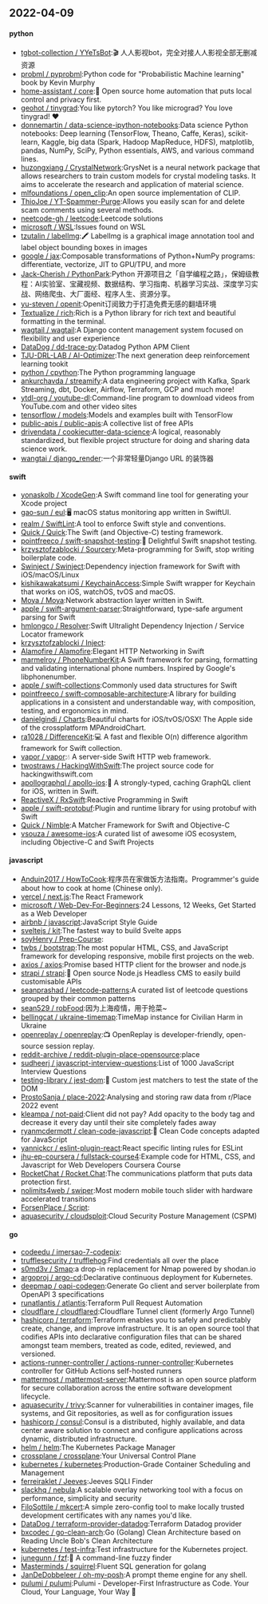 ## 2022-04-09

#### python
* [tgbot-collection / YYeTsBot](https://github.com/tgbot-collection/YYeTsBot):🎬
人人影视bot，完全对接人人影视全部无删减资源
* [probml / pyprobml](https://github.com/probml/pyprobml):Python code for "Probabilistic Machine learning" book by Kevin Murphy
* [home-assistant / core](https://github.com/home-assistant/core):🏡
Open source home automation that puts local control and privacy first.
* [geohot / tinygrad](https://github.com/geohot/tinygrad):You like pytorch? You like micrograd? You love tinygrad!
❤️
* [donnemartin / data-science-ipython-notebooks](https://github.com/donnemartin/data-science-ipython-notebooks):Data science Python notebooks: Deep learning (TensorFlow, Theano, Caffe, Keras), scikit-learn, Kaggle, big data (Spark, Hadoop MapReduce, HDFS), matplotlib, pandas, NumPy, SciPy, Python essentials, AWS, and various command lines.
* [huzongxiang / CrystalNetwork](https://github.com/huzongxiang/CrystalNetwork):GrysNet is a neural network package that allows researchers to train custom models for crystal modeling tasks. It aims to accelerate the research and application of material science.
* [mlfoundations / open_clip](https://github.com/mlfoundations/open_clip):An open source implementation of CLIP.
* [ThioJoe / YT-Spammer-Purge](https://github.com/ThioJoe/YT-Spammer-Purge):Allows you easily scan for and delete scam comments using several methods.
* [neetcode-gh / leetcode](https://github.com/neetcode-gh/leetcode):Leetcode solutions
* [microsoft / WSL](https://github.com/microsoft/WSL):Issues found on WSL
* [tzutalin / labelImg](https://github.com/tzutalin/labelImg):🖍️
LabelImg is a graphical image annotation tool and label object bounding boxes in images
* [google / jax](https://github.com/google/jax):Composable transformations of Python+NumPy programs: differentiate, vectorize, JIT to GPU/TPU, and more
* [Jack-Cherish / PythonPark](https://github.com/Jack-Cherish/PythonPark):Python 开源项目之「自学编程之路」，保姆级教程：AI实验室、宝藏视频、数据结构、学习指南、机器学习实战、深度学习实战、网络爬虫、大厂面经、程序人生、资源分享。
* [yu-steven / openit](https://github.com/yu-steven/openit):Openit订阅致力于打造免费无感的翻墙环境
* [Textualize / rich](https://github.com/Textualize/rich):Rich is a Python library for rich text and beautiful formatting in the terminal.
* [wagtail / wagtail](https://github.com/wagtail/wagtail):A Django content management system focused on flexibility and user experience
* [DataDog / dd-trace-py](https://github.com/DataDog/dd-trace-py):Datadog Python APM Client
* [TJU-DRL-LAB / AI-Optimizer](https://github.com/TJU-DRL-LAB/AI-Optimizer):The next generation deep reinforcement learning tookit
* [python / cpython](https://github.com/python/cpython):The Python programming language
* [ankurchavda / streamify](https://github.com/ankurchavda/streamify):A data engineering project with Kafka, Spark Streaming, dbt, Docker, Airflow, Terraform, GCP and much more!
* [ytdl-org / youtube-dl](https://github.com/ytdl-org/youtube-dl):Command-line program to download videos from YouTube.com and other video sites
* [tensorflow / models](https://github.com/tensorflow/models):Models and examples built with TensorFlow
* [public-apis / public-apis](https://github.com/public-apis/public-apis):A collective list of free APIs
* [drivendata / cookiecutter-data-science](https://github.com/drivendata/cookiecutter-data-science):A logical, reasonably standardized, but flexible project structure for doing and sharing data science work.
* [wangtai / django_render](https://github.com/wangtai/django_render):一个非常轻量Django URL 的装饰器

#### swift
* [yonaskolb / XcodeGen](https://github.com/yonaskolb/XcodeGen):A Swift command line tool for generating your Xcode project
* [gao-sun / eul](https://github.com/gao-sun/eul):🖥️
macOS status monitoring app written in SwiftUI.
* [realm / SwiftLint](https://github.com/realm/SwiftLint):A tool to enforce Swift style and conventions.
* [Quick / Quick](https://github.com/Quick/Quick):The Swift (and Objective-C) testing framework.
* [pointfreeco / swift-snapshot-testing](https://github.com/pointfreeco/swift-snapshot-testing):📸
Delightful Swift snapshot testing.
* [krzysztofzablocki / Sourcery](https://github.com/krzysztofzablocki/Sourcery):Meta-programming for Swift, stop writing boilerplate code.
* [Swinject / Swinject](https://github.com/Swinject/Swinject):Dependency injection framework for Swift with iOS/macOS/Linux
* [kishikawakatsumi / KeychainAccess](https://github.com/kishikawakatsumi/KeychainAccess):Simple Swift wrapper for Keychain that works on iOS, watchOS, tvOS and macOS.
* [Moya / Moya](https://github.com/Moya/Moya):Network abstraction layer written in Swift.
* [apple / swift-argument-parser](https://github.com/apple/swift-argument-parser):Straightforward, type-safe argument parsing for Swift
* [hmlongco / Resolver](https://github.com/hmlongco/Resolver):Swift Ultralight Dependency Injection / Service Locator framework
* [krzysztofzablocki / Inject](https://github.com/krzysztofzablocki/Inject):
* [Alamofire / Alamofire](https://github.com/Alamofire/Alamofire):Elegant HTTP Networking in Swift
* [marmelroy / PhoneNumberKit](https://github.com/marmelroy/PhoneNumberKit):A Swift framework for parsing, formatting and validating international phone numbers. Inspired by Google's libphonenumber.
* [apple / swift-collections](https://github.com/apple/swift-collections):Commonly used data structures for Swift
* [pointfreeco / swift-composable-architecture](https://github.com/pointfreeco/swift-composable-architecture):A library for building applications in a consistent and understandable way, with composition, testing, and ergonomics in mind.
* [danielgindi / Charts](https://github.com/danielgindi/Charts):Beautiful charts for iOS/tvOS/OSX! The Apple side of the crossplatform MPAndroidChart.
* [ra1028 / DifferenceKit](https://github.com/ra1028/DifferenceKit):💻
A fast and flexible O(n) difference algorithm framework for Swift collection.
* [vapor / vapor](https://github.com/vapor/vapor):💧
A server-side Swift HTTP web framework.
* [twostraws / HackingWithSwift](https://github.com/twostraws/HackingWithSwift):The project source code for hackingwithswift.com
* [apollographql / apollo-ios](https://github.com/apollographql/apollo-ios):📱
A strongly-typed, caching GraphQL client for iOS, written in Swift.
* [ReactiveX / RxSwift](https://github.com/ReactiveX/RxSwift):Reactive Programming in Swift
* [apple / swift-protobuf](https://github.com/apple/swift-protobuf):Plugin and runtime library for using protobuf with Swift
* [Quick / Nimble](https://github.com/Quick/Nimble):A Matcher Framework for Swift and Objective-C
* [vsouza / awesome-ios](https://github.com/vsouza/awesome-ios):A curated list of awesome iOS ecosystem, including Objective-C and Swift Projects

#### javascript
* [Anduin2017 / HowToCook](https://github.com/Anduin2017/HowToCook):程序员在家做饭方法指南。Programmer's guide about how to cook at home (Chinese only).
* [vercel / next.js](https://github.com/vercel/next.js):The React Framework
* [microsoft / Web-Dev-For-Beginners](https://github.com/microsoft/Web-Dev-For-Beginners):24 Lessons, 12 Weeks, Get Started as a Web Developer
* [airbnb / javascript](https://github.com/airbnb/javascript):JavaScript Style Guide
* [sveltejs / kit](https://github.com/sveltejs/kit):The fastest way to build Svelte apps
* [soyHenry / Prep-Course](https://github.com/soyHenry/Prep-Course):
* [twbs / bootstrap](https://github.com/twbs/bootstrap):The most popular HTML, CSS, and JavaScript framework for developing responsive, mobile first projects on the web.
* [axios / axios](https://github.com/axios/axios):Promise based HTTP client for the browser and node.js
* [strapi / strapi](https://github.com/strapi/strapi):🚀
Open source Node.js Headless CMS to easily build customisable APIs
* [seanprashad / leetcode-patterns](https://github.com/seanprashad/leetcode-patterns):A curated list of leetcode questions grouped by their common patterns
* [sean529 / robFood](https://github.com/sean529/robFood):因为上海疫情，用于抢菜~
* [bellingcat / ukraine-timemap](https://github.com/bellingcat/ukraine-timemap):TimeMap instance for Civilian Harm in Ukraine
* [openreplay / openreplay](https://github.com/openreplay/openreplay):📺
OpenReplay is developer-friendly, open-source session replay.
* [reddit-archive / reddit-plugin-place-opensource](https://github.com/reddit-archive/reddit-plugin-place-opensource):place
* [sudheerj / javascript-interview-questions](https://github.com/sudheerj/javascript-interview-questions):List of 1000 JavaScript Interview Questions
* [testing-library / jest-dom](https://github.com/testing-library/jest-dom):🦉
Custom jest matchers to test the state of the DOM
* [ProstoSanja / place-2022](https://github.com/ProstoSanja/place-2022):Analysing and storing raw data from r/Place 2022 event
* [kleampa / not-paid](https://github.com/kleampa/not-paid):Client did not pay? Add opacity to the body tag and decrease it every day until their site completely fades away
* [ryanmcdermott / clean-code-javascript](https://github.com/ryanmcdermott/clean-code-javascript):🛁
Clean Code concepts adapted for JavaScript
* [yannickcr / eslint-plugin-react](https://github.com/yannickcr/eslint-plugin-react):React specific linting rules for ESLint
* [jhu-ep-coursera / fullstack-course4](https://github.com/jhu-ep-coursera/fullstack-course4):Example code for HTML, CSS, and Javascript for Web Developers Coursera Course
* [RocketChat / Rocket.Chat](https://github.com/RocketChat/Rocket.Chat):The communications platform that puts data protection first.
* [nolimits4web / swiper](https://github.com/nolimits4web/swiper):Most modern mobile touch slider with hardware accelerated transitions
* [ForsenPlace / Script](https://github.com/ForsenPlace/Script):
* [aquasecurity / cloudsploit](https://github.com/aquasecurity/cloudsploit):Cloud Security Posture Management (CSPM)

#### go
* [codeedu / imersao-7-codepix](https://github.com/codeedu/imersao-7-codepix):
* [trufflesecurity / trufflehog](https://github.com/trufflesecurity/trufflehog):Find credentials all over the place
* [s0md3v / Smap](https://github.com/s0md3v/Smap):a drop-in replacement for Nmap powered by shodan.io
* [argoproj / argo-cd](https://github.com/argoproj/argo-cd):Declarative continuous deployment for Kubernetes.
* [deepmap / oapi-codegen](https://github.com/deepmap/oapi-codegen):Generate Go client and server boilerplate from OpenAPI 3 specifications
* [runatlantis / atlantis](https://github.com/runatlantis/atlantis):Terraform Pull Request Automation
* [cloudflare / cloudflared](https://github.com/cloudflare/cloudflared):Cloudflare Tunnel client (formerly Argo Tunnel)
* [hashicorp / terraform](https://github.com/hashicorp/terraform):Terraform enables you to safely and predictably create, change, and improve infrastructure. It is an open source tool that codifies APIs into declarative configuration files that can be shared amongst team members, treated as code, edited, reviewed, and versioned.
* [actions-runner-controller / actions-runner-controller](https://github.com/actions-runner-controller/actions-runner-controller):Kubernetes controller for GitHub Actions self-hosted runners
* [mattermost / mattermost-server](https://github.com/mattermost/mattermost-server):Mattermost is an open source platform for secure collaboration across the entire software development lifecycle.
* [aquasecurity / trivy](https://github.com/aquasecurity/trivy):Scanner for vulnerabilities in container images, file systems, and Git repositories, as well as for configuration issues
* [hashicorp / consul](https://github.com/hashicorp/consul):Consul is a distributed, highly available, and data center aware solution to connect and configure applications across dynamic, distributed infrastructure.
* [helm / helm](https://github.com/helm/helm):The Kubernetes Package Manager
* [crossplane / crossplane](https://github.com/crossplane/crossplane):Your Universal Control Plane
* [kubernetes / kubernetes](https://github.com/kubernetes/kubernetes):Production-Grade Container Scheduling and Management
* [ferreiraklet / Jeeves](https://github.com/ferreiraklet/Jeeves):Jeeves SQLI Finder
* [slackhq / nebula](https://github.com/slackhq/nebula):A scalable overlay networking tool with a focus on performance, simplicity and security
* [FiloSottile / mkcert](https://github.com/FiloSottile/mkcert):A simple zero-config tool to make locally trusted development certificates with any names you'd like.
* [DataDog / terraform-provider-datadog](https://github.com/DataDog/terraform-provider-datadog):Terraform Datadog provider
* [bxcodec / go-clean-arch](https://github.com/bxcodec/go-clean-arch):Go (Golang) Clean Architecture based on Reading Uncle Bob's Clean Architecture
* [kubernetes / test-infra](https://github.com/kubernetes/test-infra):Test infrastructure for the Kubernetes project.
* [junegunn / fzf](https://github.com/junegunn/fzf):🌸
A command-line fuzzy finder
* [Masterminds / squirrel](https://github.com/Masterminds/squirrel):Fluent SQL generation for golang
* [JanDeDobbeleer / oh-my-posh](https://github.com/JanDeDobbeleer/oh-my-posh):A prompt theme engine for any shell.
* [pulumi / pulumi](https://github.com/pulumi/pulumi):Pulumi - Developer-First Infrastructure as Code. Your Cloud, Your Language, Your Way
🚀
